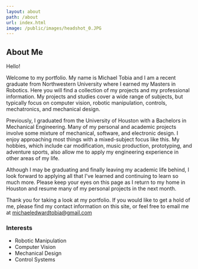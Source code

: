 ```yaml
---
layout: about
path: /about
url: index.html
image: /public/images/headshot_0.JPG
---
```


## About Me

Hello!

Welcome to my portfolio. My name is Michael Tobia and I am a recent graduate from
Northwestern University where I earned my Masters in Robotics. Here you will
find a collection of my projects and my professional information. My projects and
studies cover a wide range of subjects, but typically focus on computer vision,
robotic manipulation, controls, mechatronics, and mechanical design.

Previously, I graduated from the University of Houston with a Bachelors in
Mechanical Engineering. Many of my personal and academic projects
involve some mixture of mechanical, software, and electronic design. I enjoy
approaching most things with a mixed-subject focus like this. My hobbies,
which include car modification, music production, prototyping, and adventure
sports, also allow me to apply my engineering experience in other areas of my life.

Although I may be graduating and finally leaving my academic life behind, I look
forward to applying all that I've learned and continuing to learn so much more.
Please keep your eyes on this page as I return to my home in Houston and resume
many of my personal projects in the next month.

Thank you for taking a look at my portfolio. If you would like to get a hold of
me, please find my contact information on this site, or feel free to email me
at michaeledwardtobia@gmail.com



### Interests
* Robotic Manipulation
* Computer Vision
* Mechanical Design
* Control Systems
